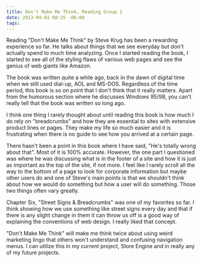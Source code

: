 ```yaml
---
title: Don't Make Me Think, Reading Group 1
date: 2013-04-01 08:25 -06:00
tags:
---
```


Reading "Don't Make Me Think" by Steve Krug has been a rewarding experience so far. He talks about things that we see everyday but don't actually spend to much time analyzing. Once I started reading the book, I started to see all of the styling flaws of various web pages and see the genius of web giants like Amazon.

The book was written quite a while ago, back in the dawn of digital time when we still used dial-up, AOL and MS-DOS. Regardless of the time period, this book is so on point that I don't think that it really matters. Apart from the humorous section where he discusses Windows 95/98, you can't really tell that the book was written so long ago.

I think one thing I rarely thought about until reading this book is how much I do rely on "breadcrumbs" and how they are essential to sites with extensive product lines or pages. They make my life so much easier and it is frustrating when there is no guide to see how you arrived at a certain page.

There hasn't been a point in this book where I have said, "He's totally wrong about that". Most of it is 100% accurate. However, the one part I questioned was where he was discussing what is in the footer of a site and how it is just as important as the top of the site, if not more. I feel like I rarely scroll all the way to the bottom of a page to look for corporate information but maybe other users do and one of Steve's main points is that we shouldn't think about how we would do something but how a user will do something. Those two things often vary greatly. 

Chapter Six, "Street Signs & Breadcrumbs" was one of my favorites so far. I think showing how we use something like street signs every day and that if there is any slight change in them it can throw us off is a good way of explaining the conventions of web design. I really liked that concept.

"Don't Make Me Think" will make me think twice about using weird marketing lingo that others won't understand and confusing navigation menus. I can utilize this in my current project, Store Engine and in really any of my future projects.
